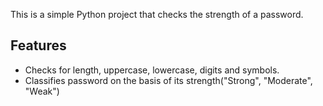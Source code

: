 This is a simple Python project that checks the strength of a password.

## Features
- Checks for length, uppercase, lowercase, digits and symbols.
- Classifies password on the basis of its strength("Strong", "Moderate", "Weak")
